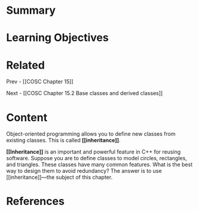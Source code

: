 # Summary

# Learning Objectives

# Related
Prev - [[COSC Chapter 15]]

Next - [[COSC Chapter 15.2 Base classes and derived classes]]
# Content

Object-oriented programming allows you to define new classes from existing classes. This is called **[[inheritance]]**.

__[[Inheritance]]__ is an important and powerful feature in C++ for reusing software. Suppose you are to define classes to model circles, rectangles, and triangles. These classes have many common features. What is the best way to design them to avoid redundancy? The answer is to use [[inheritance]]—the subject of this chapter.

# References
